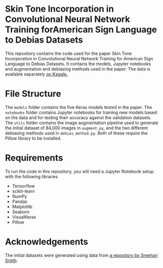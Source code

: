 # Skin Tone Incorporation in Convolutional Neural Network Training forAmerican Sign Language to Debias Datasets

This repository contains the code used for the paper Skin Tone Incorporation in Convolutional Neural Network Training for American Sign Language to Debias Datasets. It contains the models, Jupyter notebooks and augmentation and debiasing methods used in the paper. The data is available separately [on Kaggle.](https://www.kaggle.com/datasets/aryavtaneja/skin-tone-cnn-debiasing)

# File Structure

The `models` folder contains the five Keras models tested in the paper. The `notebooks` folder contains Jupyter notebooks for training new models based on the data and for testing their accuracy against the validation datasets. The `utils` folder contains the image augmentation pipeline used to generate the initial dataset of 84,000 images in `augment.py`, and the two different debiasing methods used in `debias_method.py`. Both of these require the Pillow library to be installed.

# Requirements

To run the code in this repository, you will need a Jupyter Notebook setup with the following libraries

- Tensorflow
- scikit-learn
- NumPy
- Pandas
- Matplotlib
- Seaborn
- VisualKeras
- Pillow

# Acknowledgements

The initial datasets were generated using data from [a repository by Sreehari Srijith](https://github.com/mon95/Sign-Language-and-Static-gesture-recognition-using-sklearn).

